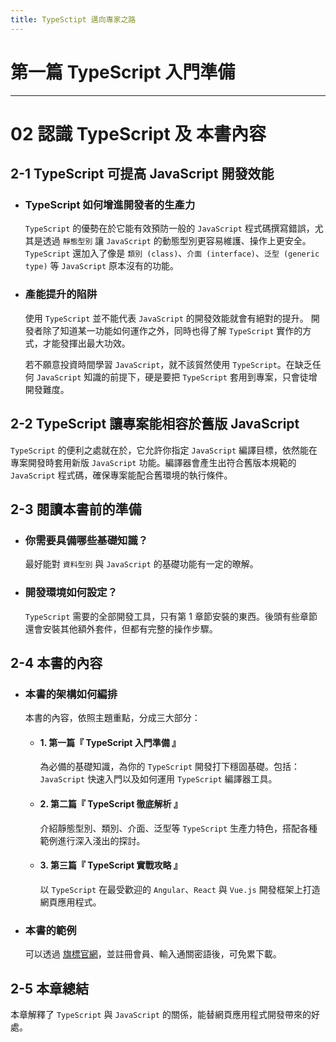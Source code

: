 ```yaml
---
title: TypeSctipt 邁向專家之路
---
```


# 第一篇 TypeScript 入門準備
---
# 02 認識 TypeScript 及 本書內容
## 2-1 TypeScript 可提高 JavaScript 開發效能
  - ### TypeScript 如何增進開發者的生產力
    `TypeScript` 的優勢在於它能有效預防一般的 `JavaScript` 程式碼撰寫錯誤，尤其是透過 `靜態型別` 讓 `JavaScript` 的動態型別更容易維護、操作上更安全。`TypeScript` 還加入了像是 `類別 (class)`、`介面 (interface)`、`泛型 (generic type)` 等 `JavaScript` 原本沒有的功能。

  - ### 產能提升的陷阱
    使用 `TypeScript` 並不能代表 `JavaScript` 的開發效能就會有絕對的提升。
    開發者除了知道某一功能如何運作之外，同時也得了解 `TypeScript` 實作的方式，才能發揮出最大功效。

    若不願意投資時間學習 `JavaScript`，就不該貿然使用 `TypeScript`。在缺乏任何 `JavaScript` 知識的前提下，硬是要把 `TypeScript` 套用到專案，只會徒增開發難度。

## 2-2 TypeScript 讓專案能相容於舊版 JavaScript
  `TypeScript` 的便利之處就在於，它允許你指定 `JavaScript` 編譯目標，依然能在專案開發時套用新版 `JavaScript` 功能。編譯器會產生出符合舊版本規範的 `JavaScript` 程式碼，確保專案能配合舊環境的執行條件。

## 2-3 閱讀本書前的準備
  - ### 你需要具備哪些基礎知識？
    最好能對 `資料型別` 與 `JavaScript` 的基礎功能有一定的暸解。

  - ### 開發環境如何設定？
    `TypeScript` 需要的全部開發工具，只有第 1 章節安裝的東西。後頭有些章節還會安裝其他額外套件，但都有完整的操作步驟。

## 2-4 本書的內容
  - ### 本書的架構如何編排
    本書的內容，依照主題重點，分成三大部分：
    - #### 1. 第一篇『 TypeScript 入門準備 』
      為必備的基礎知識，為你的 `TypeScript` 開發打下穩固基礎。包括：`JavaScript` 快速入門以及如何運用 `TypeScript` 編譯器工具。
    - #### 2. 第二篇『 TypeScript 徹底解析 』
      介紹靜態型別、類別、介面、泛型等 `TypeScript` 生產力特色，搭配各種範例進行深入淺出的探討。
    - #### 3. 第三篇『 TypeScript 實戰攻略 』
      以 `TypeScript` 在最受歡迎的 `Angular`、`React` 與 `Vue.js` 開發框架上打造網頁應用程式。

  - ### 本書的範例
    可以透過 [旗標官網](https://www.flg.com.tw/bk/st/F1485)，並註冊會員、輸入通關密語後，可免累下載。

## 2-5 本章總結
  本章解釋了 `TypeScript` 與 `JavaScript` 的關係，能替網頁應用程式開發帶來的好處。